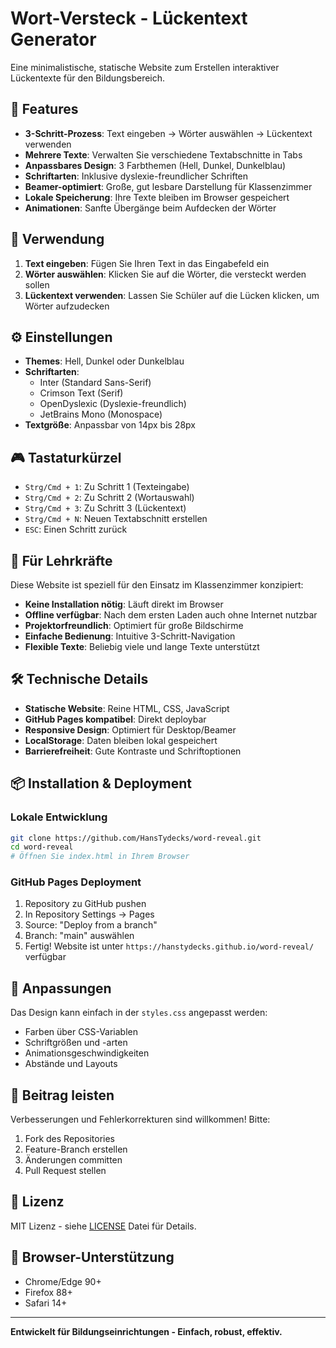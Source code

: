 # Wort-Versteck - Lückentext Generator

Eine minimalistische, statische Website zum Erstellen interaktiver Lückentexte für den Bildungsbereich.

## 🎯 Features

- **3-Schritt-Prozess**: Text eingeben → Wörter auswählen → Lückentext verwenden
- **Mehrere Texte**: Verwalten Sie verschiedene Textabschnitte in Tabs
- **Anpassbares Design**: 3 Farbthemen (Hell, Dunkel, Dunkelblau)
- **Schriftarten**: Inklusive dyslexie-freundlicher Schriften
- **Beamer-optimiert**: Große, gut lesbare Darstellung für Klassenzimmer
- **Lokale Speicherung**: Ihre Texte bleiben im Browser gespeichert
- **Animationen**: Sanfte Übergänge beim Aufdecken der Wörter

## 🚀 Verwendung

1. **Text eingeben**: Fügen Sie Ihren Text in das Eingabefeld ein
2. **Wörter auswählen**: Klicken Sie auf die Wörter, die versteckt werden sollen
3. **Lückentext verwenden**: Lassen Sie Schüler auf die Lücken klicken, um Wörter aufzudecken

## ⚙️ Einstellungen

- **Themes**: Hell, Dunkel oder Dunkelblau
- **Schriftarten**: 
  - Inter (Standard Sans-Serif)
  - Crimson Text (Serif)
  - OpenDyslexic (Dyslexie-freundlich)
  - JetBrains Mono (Monospace)
- **Textgröße**: Anpassbar von 14px bis 28px

## 🎮 Tastaturkürzel

- `Strg/Cmd + 1`: Zu Schritt 1 (Texteingabe)
- `Strg/Cmd + 2`: Zu Schritt 2 (Wortauswahl)
- `Strg/Cmd + 3`: Zu Schritt 3 (Lückentext)
- `Strg/Cmd + N`: Neuen Textabschnitt erstellen
- `ESC`: Einen Schritt zurück

## 🏫 Für Lehrkräfte

Diese Website ist speziell für den Einsatz im Klassenzimmer konzipiert:

- **Keine Installation nötig**: Läuft direkt im Browser
- **Offline verfügbar**: Nach dem ersten Laden auch ohne Internet nutzbar
- **Projektorfreundlich**: Optimiert für große Bildschirme
- **Einfache Bedienung**: Intuitive 3-Schritt-Navigation
- **Flexible Texte**: Beliebig viele und lange Texte unterstützt

## 🛠️ Technische Details

- **Statische Website**: Reine HTML, CSS, JavaScript
- **GitHub Pages kompatibel**: Direkt deploybar
- **Responsive Design**: Optimiert für Desktop/Beamer
- **LocalStorage**: Daten bleiben lokal gespeichert
- **Barrierefreiheit**: Gute Kontraste und Schriftoptionen

## 📦 Installation & Deployment

### Lokale Entwicklung
```bash
git clone https://github.com/HansTydecks/word-reveal.git
cd word-reveal
# Öffnen Sie index.html in Ihrem Browser
```

### GitHub Pages Deployment
1. Repository zu GitHub pushen
2. In Repository Settings → Pages
3. Source: "Deploy from a branch"
4. Branch: "main" auswählen
5. Fertig! Website ist unter `https://hanstydecks.github.io/word-reveal/` verfügbar

## 🎨 Anpassungen

Das Design kann einfach in der `styles.css` angepasst werden:
- Farben über CSS-Variablen
- Schriftgrößen und -arten
- Animationsgeschwindigkeiten
- Abstände und Layouts

## 🤝 Beitrag leisten

Verbesserungen und Fehlerkorrekturen sind willkommen! Bitte:
1. Fork des Repositories
2. Feature-Branch erstellen
3. Änderungen committen
4. Pull Request stellen

## 📄 Lizenz

MIT Lizenz - siehe [LICENSE](LICENSE) Datei für Details.

## 🔧 Browser-Unterstützung

- Chrome/Edge 90+
- Firefox 88+
- Safari 14+

---

**Entwickelt für Bildungseinrichtungen - Einfach, robust, effektiv.**